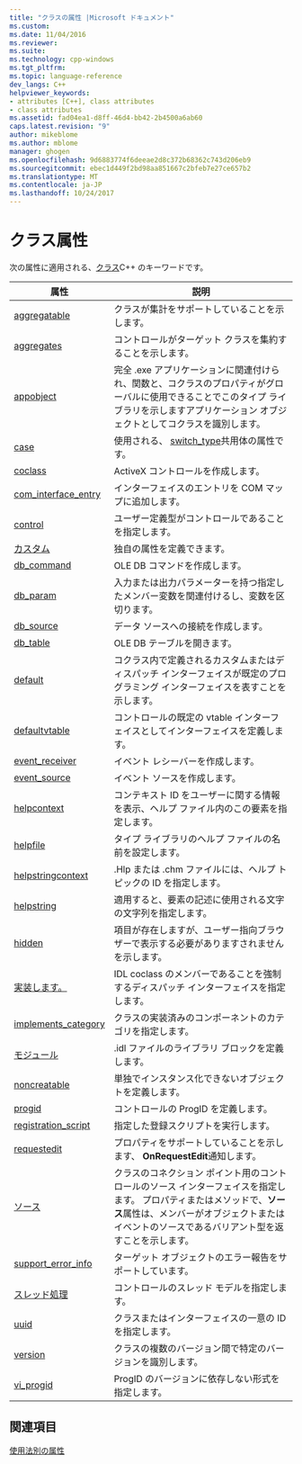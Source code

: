 ```yaml
---
title: "クラスの属性 |Microsoft ドキュメント"
ms.custom: 
ms.date: 11/04/2016
ms.reviewer: 
ms.suite: 
ms.technology: cpp-windows
ms.tgt_pltfrm: 
ms.topic: language-reference
dev_langs: C++
helpviewer_keywords:
- attributes [C++], class attributes
- class attributes
ms.assetid: fad04ea1-d8ff-46d4-bb42-2b4500a6ab60
caps.latest.revision: "9"
author: mikeblome
ms.author: mblome
manager: ghogen
ms.openlocfilehash: 9d6883774f6deeae2d8c372b68362c743d206eb9
ms.sourcegitcommit: ebec1d449f2bd98aa851667c2bfeb7e27ce657b2
ms.translationtype: MT
ms.contentlocale: ja-JP
ms.lasthandoff: 10/24/2017
---
```

# <a name="class-attributes"></a>クラス属性
次の属性に適用される、[クラス](../cpp/class-cpp.md)C++ のキーワードです。  
  
|属性|説明|  
|---------------|-----------------|  
|[aggregatable](../windows/aggregatable.md)|クラスが集計をサポートしていることを示します。|  
|[aggregates](../windows/aggregates.md)|コントロールがターゲット クラスを集約することを示します。|  
|[appobject](../windows/appobject.md)|完全 .exe アプリケーションに関連付けられ、関数と、コクラスのプロパティがグローバルに使用できることでこのタイプ ライブラリを示しますアプリケーション オブジェクトとしてコクラスを識別します。|  
|[case](../windows/case-cpp.md)|使用される、 [switch_type](../windows/switch-type.md)共用体の属性です。|  
|[coclass](../windows/coclass.md)|ActiveX コントロールを作成します。|  
|[com_interface_entry](../windows/com-interface-entry-cpp.md)|インターフェイスのエントリを COM マップに追加します。|  
|[control](../windows/control.md)|ユーザー定義型がコントロールであることを指定します。|  
|[カスタム](../windows/custom-cpp.md)|独自の属性を定義できます。|  
|[db_command](../windows/db-command.md)|OLE DB コマンドを作成します。|  
|[db_param](../windows/db-param.md)|入力または出力パラメーターを持つ指定したメンバー変数を関連付けるし、変数を区切ります。|  
|[db_source](../windows/db-source.md)|データ ソースへの接続を作成します。|  
|[db_table](../windows/db-table.md)|OLE DB テーブルを開きます。|  
|[default](../windows/default-cpp.md)|コクラス内で定義されるカスタムまたはディスパッチ インターフェイスが既定のプログラミング インターフェイスを表すことを示します。|  
|[defaultvtable](../windows/defaultvtable.md)|コントロールの既定の vtable インターフェイスとしてインターフェイスを定義します。|  
|[event_receiver](../windows/event-receiver.md)|イベント レシーバーを作成します。|  
|[event_source](../windows/event-source.md)|イベント ソースを作成します。|  
|[helpcontext](../windows/helpcontext.md)|コンテキスト ID をユーザーに関する情報を表示、ヘルプ ファイル内のこの要素を指定します。|  
|[helpfile](../windows/helpfile.md)|タイプ ライブラリのヘルプ ファイルの名前を設定します。|  
|[helpstringcontext](../windows/helpstringcontext.md)|.Hlp または .chm ファイルには、ヘルプ トピックの ID を指定します。|  
|[helpstring](../windows/helpstring.md)|適用すると、要素の記述に使用される文字の文字列を指定します。|  
|[hidden](../windows/hidden.md)|項目が存在しますが、ユーザー指向ブラウザーで表示する必要がありますされませんを示します。|  
|[実装します。](../windows/implements-cpp.md)|IDL coclass のメンバーであることを強制するディスパッチ インターフェイスを指定します。|  
|[implements_category](../windows/implements-category.md)|クラスの実装済みのコンポーネントのカテゴリを指定します。|  
|[モジュール](../windows/module-cpp.md)|.idl ファイルのライブラリ ブロックを定義します。|  
|[noncreatable](../windows/noncreatable.md)|単独でインスタンス化できないオブジェクトを定義します。|  
|[progid](../windows/progid.md)|コントロールの ProgID を定義します。|  
|[registration_script](../windows/registration-script.md)|指定した登録スクリプトを実行します。|  
|[requestedit](../windows/requestedit.md)|プロパティをサポートしていることを示します、 **OnRequestEdit**通知します。|  
|[ソース](../windows/source-cpp.md)|クラスのコネクション ポイント用のコントロールのソース インターフェイスを指定します。 プロパティまたはメソッドで、**ソース**属性は、メンバーがオブジェクトまたはイベントのソースであるバリアント型を返すことを示します。|  
|[support_error_info](../windows/support-error-info.md)|ターゲット オブジェクトのエラー報告をサポートしています。|  
|[スレッド処理](../windows/threading-cpp.md)|コントロールのスレッド モデルを指定します。|  
|[uuid](../windows/uuid-cpp-attributes.md)|クラスまたはインターフェイスの一意の ID を指定します。|  
|[version](../windows/version-cpp.md)|クラスの複数のバージョン間で特定のバージョンを識別します。|  
|[vi_progid](../windows/vi-progid.md)|ProgID のバージョンに依存しない形式を指定します。|  
  
## <a name="see-also"></a>関連項目  
 [使用法別の属性](../windows/attributes-by-usage.md)